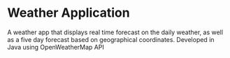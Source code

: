 # Weather Application
A weather app that displays real time forecast on the daily weather, as well as a five day forecast based on geographical coordinates. Developed in Java using OpenWeatherMap API
